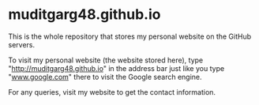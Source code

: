 # muditgarg48.github.io

This is the whole repository that stores my personal website on the GitHub servers.

To visit my personal website (the website stored here), 
type "http://muditgarg48.github.io" in the address bar just like you type "www.google.com" there to visit the Google search engine.

For any queries, visit my website to get the contact information.
